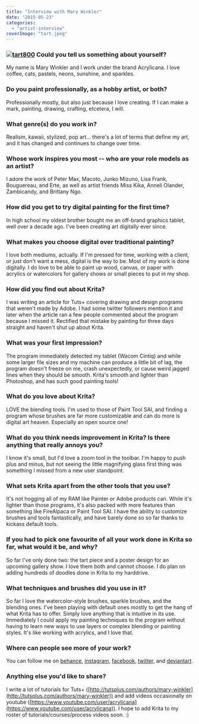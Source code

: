 ```yaml
---
title: "Interview with Mary Winkler"
date: "2015-05-23"
categories: 
  - "artist-interview"
coverImage: "tart.jpeg"
---
```


### [![tart800](/images/posts/2015/tart800.jpeg)](https://krita.org/wp-content/uploads/2015/05/tart.jpeg) Could you tell us something about yourself?

My name is Mary Winkler and I work under the brand Acrylicana. I love coffee, cats, pastels, neons, sunshine, and sparkles.

### Do you paint professionally, as a hobby artist, or both?

Professionally mostly, but also just because I love creating. If I can make a mark, painting, drawing, crafting, etcetera, I will.

### What genre(s) do you work in?

Realism, kawaii, stylized, pop art... there's a lot of terms that define my art, and it has changed and continues to change over time.

### Whose work inspires you most -- who are your role models as an artist?

I adore the work of Peter Max, Macoto, Junko Mizuno, Lisa Frank, Bouguereau, and Erte, as well as artist friends Miss Kika, Anneli Olander, Zambicandy, and Brittany Ngo.

### How did you get to try digital painting for the first time?

In high school my oldest brother bought me an off-brand graphics tablet, well over a decade ago. I've been creating art digitally ever since.

### What makes you choose digital over traditional painting?

I love both mediums, actually. If I'm pressed for time, working with a client, or just don't want a mess, digital is the way to be. Most of my work is done digitally. I do love to be able to paint up wood, canvas, or paper with acrylics or watercolors for gallery shows or small pieces to put in my shop.

### How did you find out about Krita?

I was writing an article for Tuts+ covering drawing and design programs that weren't made by Adobe. I had some twitter followers mention it and later when the article ran a few people commented about the program because I missed it. Rectified that mistake by painting for three days straight and haven't shut up about Krita.

### What was your first impression?

The program immediately detected my tablet (Wacom Cintiq) and while some larger file sizes and my machine can produce a little bit of lag, the program doesn't freeze on me, crash unexpectedly, or cause weird jagged lines when they should be smooth. Krita's smooth and lighter than Photoshop, and has such good painting tools!

### What do you love about Krita?

LOVE the blending tools. I'm used to those of Paint Tool SAI, and finding a program whose brushes are far more customizable and can do more is digital art heaven. Especially an open source one!

### What do you think needs improvement in Krita? Is there anything that really annoys you?

I know it's small, but I'd love a zoom tool in the toolbar. I'm happy to push plus and minus, but not seeing the little magnifying glass first thing was something I missed from a new user standpoint.

### What sets Krita apart from the other tools that you use?

It's not hogging all of my RAM like Painter or Adobe products can. While it's lighter than those programs, it's also packed with more features than something like FireAlpaca or Paint Tool SAI. I have the ability to customize brushes and tools fantastically, and have barely done so so far thanks to kickass default tools.

### If you had to pick one favourite of all your work done in Krita so far, what would it be, and why?

So far I've only done two: the tart piece and a poster design for an upcoming gallery show. I love them both and cannot choose. I do plan on adding hundreds of doodles done in Krita to my harddrive.

### What techniques and brushes did you use in it?

So far I love the watercolor-style brushes, sparkle brushes, and the blending ones. I've been playing with default ones mostly to get the hang of what Krita has to offer. Simply love anything that is intuitive in its use. Immediately I could apply my painting techniques to the program without having to learn new ways to use layers or complex blending or painting styles. It's like working with acrylics, and I love that.

### Where can people see more of your work?

You can follow me on [behance](https://www.behance.net/acrylicana), [instagram,](http://instagram.com/acrylicana/) [facebook,](https://www.facebook.com/MaryWinklerArt) [twitter,](%20https://twitter.com/marywinklerart) and [deviantart](http://marywinkler.deviantart.com/).

### Anything else you'd like to share?

I write a lot of tutorials for Tuts+ ([http://tutsplus.com/authors/mary-winkler](http://tutsplus.com/authors/mary-winkler)) and add videos occasionally on youtube ([https://www.youtube.com/user/acrylicana](https://www.youtube.com/user/acrylicana)). I hope to add Krita to my roster of tutorials/courses/process videos soon. :)
